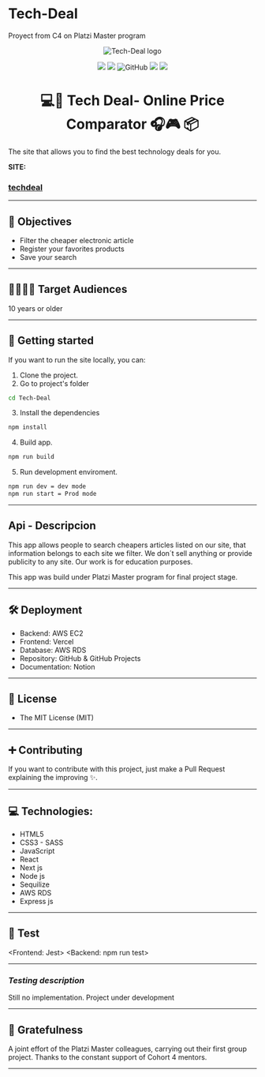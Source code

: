 # Tech-Deal

Proyect from C4 on Platzi Master program

<center>

![Tech-Deal logo](https://i.imgur.com/f83h2PS.png "Tech-Deal logo")

![](https://img.shields.io/github/stars/Tech-Deal/Tech-Deal) ![](https://img.shields.io/github/forks/Tech-Deal/Tech-Deal)
![GitHub](https://img.shields.io/github/license/Tech-Deal/Tech-Deal?color=%232a9d8f)
![](https://img.shields.io/github/release/Tech-Deal/Tech-Deal) ![](https://img.shields.io/github/issues/Tech-Deal/Tech-Deal)

# 💻📱 Tech Deal- Online Price Comparator 🎧🎮 📦

  </center>

The site that allows you to find the best technology deals for you.

**SITE:**

### [techdeal](https://techdeal.vercel.app)

<center>

</center>

---

## 🎯 Objectives

-   Filter the cheaper electronic article 
-   Register your favorites products
-   Save your search 

---

## 👨‍👩‍👧‍👦 Target Audiences

 10 years or older

---

## 🚀 Getting started

If you want to run the site locally, you can:

1. Clone the project.
2. Go to project's folder

```bash
cd Tech-Deal
```

3. Install the dependencies

```bash
npm install
```

4. Build app.

```bash
npm run build 
```

5. Run development enviroment.

```bash
npm run dev = dev mode
npm run start = Prod mode
```
---

## Api - Descripcion

This app allows people to search cheapers articles listed on our site, that information belongs to each site we filter.
We don´t sell anything or provide publicity to any site.
Our work is for education purposes. 

This app was build under Platzi Master program for final project stage.

---

## 🛠 Deployment

- Backend: AWS EC2
- Frontend: Vercel
- Database: AWS RDS
- Repository: GitHub & GitHub Projects 
- Documentation: Notion

---

## 🧾 License

-   The MIT License (MIT)

---

## ➕ Contributing

If you want to contribute with this project, just make a Pull Request explaining the improving ✨.

---

## 💻 Technologies:

-   HTML5
-   CSS3 - SASS
-   JavaScript
-   React
-   Next js
-   Node js
-   Sequilize
-   AWS RDS
-   Express js
---

## 🚧 Test

<Frontend: Jest>
<Backend: npm run test>

---

### _Testing description_

Still no implementation. Project under development

---

## 🤝 Gratefulness

A joint effort of the Platzi Master colleagues, carrying out their first group project. Thanks to the constant support of Cohort 4 mentors.

---
